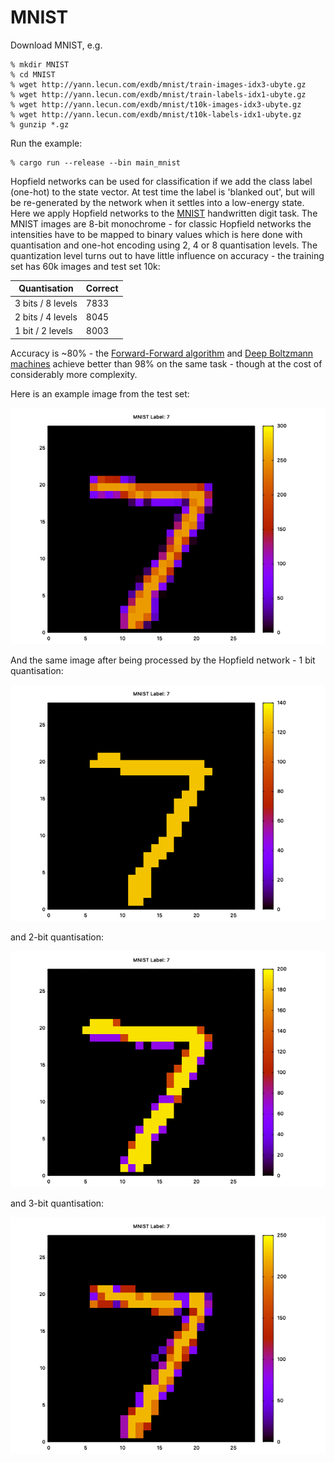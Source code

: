 MNIST
==========

Download MNIST, e.g.

```
% mkdir MNIST
% cd MNIST
% wget http://yann.lecun.com/exdb/mnist/train-images-idx3-ubyte.gz
% wget http://yann.lecun.com/exdb/mnist/train-labels-idx1-ubyte.gz
% wget http://yann.lecun.com/exdb/mnist/t10k-images-idx3-ubyte.gz
% wget http://yann.lecun.com/exdb/mnist/t10k-labels-idx1-ubyte.gz
% gunzip *.gz
```

Run the example:

```
% cargo run --release --bin main_mnist
```

Hopfield networks can be used for classification if we add the class label (one-hot) to the state vector. At test time the label is 'blanked out', but will
be re-generated by the network when it settles into a low-energy state.
Here we apply Hopfield networks to the [MNIST](https://en.wikipedia.org/wiki/MNIST_database) handwritten digit task.
The MNIST images are 8-bit monochrome - for classic Hopfield networks the intensities have to be mapped to binary values which is here done 
with quantisation and one-hot encoding using 2, 4 or 8 quantisation levels.
The quantization level turns out to have little influence on accuracy - the training set has 60k images and test set 10k:

| Quantisation      | Correct |
|-------------------|----------|
| 3 bits / 8 levels | 7833     |
| 2 bits / 4 levels | 8045     |
| 1 bit  / 2 levels | 8003     |

Accuracy is ~80% - the [Forward-Forward algorithm](https://github.com/jesper-olsen/ff-py) and [Deep Boltzmann machines](https://github.com/jesper-olsen/rbm-py) achieve better than 98% on the same task - though at the cost of considerably more complexity.

Here is an example image from the test set:

![PNG](https://raw.githubusercontent.com/jesper-olsen/hopfield/master/Images/7-org.png) 

And the same image after being processed by the Hopfield network - 1 bit quantisation:

![PNG](https://raw.githubusercontent.com/jesper-olsen/hopfield/master/Images/7-q2.png) 

and 2-bit quantisation:

![PNG](https://raw.githubusercontent.com/jesper-olsen/hopfield/master/Images/7-q4.png) 

and 3-bit quantisation:

![PNG](https://raw.githubusercontent.com/jesper-olsen/hopfield/master/Images/7-q8.png) 



